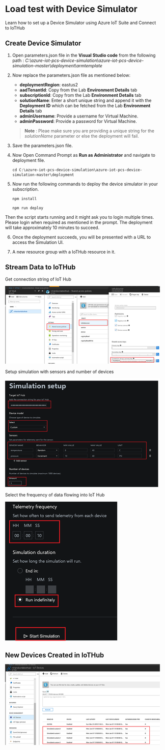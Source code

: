# Load test with Device Simulator

Learn how to set up a Device Simulator using Azure IoT Suite and Connect to IoTHub

## Create Device Simulator

1. Open parameters.json file in the **Visual Studio code** from the following path : *C:\azure-iot-pcs-device-simulation\azure-iot-pcs-device-simulation-master\deployment\armtemplate*

2. Now replace the parameters.json file as mentioned below:
      
   * **deploymentRegion**: eastus2
   * **aadTenantId**: Copy from the Lab **Environment Details** tab
   * **subscriptionId**: Copy from the Lab **Environment Details** tab
   * **solutionName**: Enter a short unique string and append it with the **Deployment ID** which can be fetched from the Lab **Environment Details** tab
   * **adminUsername**: Provide a username for Virtual Machine.
   * **adminPassword**: Provide a password for Virtual Machine.
  
   > **Note** : Pleae make sure you are providing a unique string for the *solutionName* parameter or else the deployment will fail.

3. Save the parameters.json file.

4. Now Open Command Prompt as **Run as Administrator** and navigate to deployment file.

   ```
   cd C:\azure-iot-pcs-device-simulation\azure-iot-pcs-device-simulation-master\deployment

   ```
5. Now run the following commands to deploy the device simulator in your subscription.

   ```
   npm install
   ```

   ```
   npm run deploy
   ```

Then the script starts running and it might ask you to login multiple times. Please login when required as mentioned in the prompt. The deployment will take approximately 10 minutes to succeed.

6. Once the deployment succeeds, you will be presented with a URL to access the Simulation UI.

7. A new resource group with a IoTHub resource in it. 


## Stream Data to IoTHub

Get connection string of IoT Hub

![Get Connection String](images/06_get_connection_string.png)

Setup simulation with sensors and number of devices

![Simulate Data](images/07_simulate_data.png)

Select the frequency of data flowing into IoT Hub 

![Imported Script](images/08_start_simulation.png "Start Simulation")

## New Devices Created in IoTHub

![Simulation Devices](images/09_simulated_devices.png)
